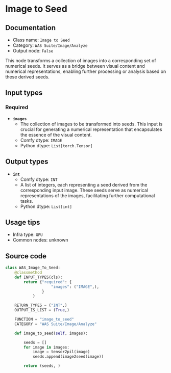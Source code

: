 # Image to Seed
## Documentation
- Class name: `Image to Seed`
- Category: `WAS Suite/Image/Analyze`
- Output node: `False`

This node transforms a collection of images into a corresponding set of numerical seeds. It serves as a bridge between visual content and numerical representations, enabling further processing or analysis based on these derived seeds.
## Input types
### Required
- **`images`**
    - The collection of images to be transformed into seeds. This input is crucial for generating a numerical representation that encapsulates the essence of the visual content.
    - Comfy dtype: `IMAGE`
    - Python dtype: `List[torch.Tensor]`
## Output types
- **`int`**
    - Comfy dtype: `INT`
    - A list of integers, each representing a seed derived from the corresponding input image. These seeds serve as numerical representations of the images, facilitating further computational tasks.
    - Python dtype: `List[int]`
## Usage tips
- Infra type: `GPU`
- Common nodes: unknown


## Source code
```python
class WAS_Image_To_Seed:
    @classmethod
    def INPUT_TYPES(cls):
        return {"required": {
                    "images": ("IMAGE",),
                }
            }

    RETURN_TYPES = ("INT",)
    OUTPUT_IS_LIST = (True,)

    FUNCTION = "image_to_seed"
    CATEGORY = "WAS Suite/Image/Analyze"

    def image_to_seed(self, images):

        seeds = []
        for image in images:
            image = tensor2pil(image)
            seeds.append(image2seed(image))

        return (seeds, )

```
